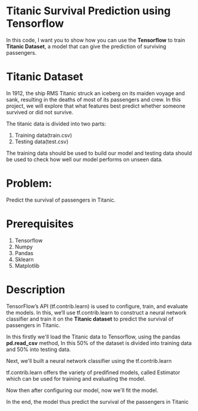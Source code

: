 # Titanic Survival Prediction using Tensorflow
In this code, I want you to show how you can use the **Tensorflow** to train **Titanic Dataset**, a model that can give the prediction of surviving passengers.

# Titanic Dataset
In 1912, the ship RMS Titanic struck an iceberg on its maiden voyage and sank, resulting in the deaths of most of its passengers and crew. In this project, we will explore that what features best predict whether someone survived or did not survive.

The titanic data is divided into two parts:
1. Training data(train.csv)
2. Testing data(test.csv)

The training data should be used to build our model and testing data should be used to check how well our model performs on unseen data.

# Problem:
Predict the survival of passengers in Titanic.

# Prerequisites
1. Tensorflow
2. Numpy
3. Pandas
4. Sklearn
5. Matplotlib

# Description
TensorFlow’s API (tf.contrib.learn) is used to configure, train, and evaluate the models. In this, we’ll use tf.contrib.learn to construct a neural network classifier and train it on the **Titanic dataset** to predict the survival of passengers in Titanic.

In this firstly we'll load the Titanic data to Tensorflow, using the pandas **pd.read_csv** method, In this 50% of the dataset is divided into training data and 50% into testing data.

Next, we'll built a neural network classifier using the tf.contrib.learn

tf.contrib.learn offers the variety of predifined models, called Estimator which can be used for training and evaluating the model.

Now then after configuring our model, now we'll fit the model.

In the end, the model thus predict the survival of the passengers in Titanic
